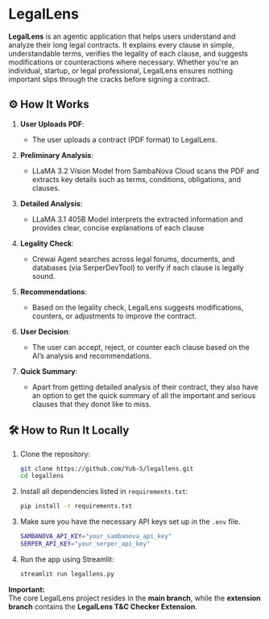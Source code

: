# LegalLens

**LegalLens** is an agentic application that helps users understand and analyze their long legal contracts. It explains every clause in simple, understandable terms, verifies the legality of each clause, and suggests modifications or counteractions where necessary. Whether you're an individual, startup, or legal professional, LegalLens ensures nothing important slips through the cracks before signing a contract.

## ⚙️ How It Works

1. **User Uploads PDF**:
   - The user uploads a contract (PDF format) to LegalLens.
   
2. **Preliminary Analysis**:
   - LLaMA 3.2 Vision Model from SambaNova Cloud scans the PDF and extracts key details such as terms, conditions, obligations, and clauses.

3. **Detailed Analysis**:
   - LLaMA 3.1 405B Model interprets the extracted information and provides clear, concise explanations of each clause

4. **Legality Check**:
   - Crewai Agent searches across legal forums, documents, and databases (via SerperDevTool) to verify if each clause is legally sound.

5. **Recommendations**:
   - Based on the legality check, LegalLens suggests modifications, counters, or adjustments to improve the contract.


5. **User Decision**:
   - The user can accept, reject, or counter each clause based on the AI’s analysis and recommendations.
  
6. **Quick Summary**:
   - Apart from getting detailed analysis of their contract, they also have an option to get the quick summary of all the important and serious clauses that they donot like to miss.

## 🛠️ How to Run It Locally

1. Clone the repository:
    ```bash
    git clone https://github.com/Yub-S/legallens.git
    cd legallens
    ```

2. Install all dependencies listed in `requirements.txt`:
    ```bash
    pip install -r requirements.txt
    ```

3. Make sure you have the necessary API keys set up in the `.env` file.

   ```bash
   SAMBANOVA_API_KEY="your_sambanova_api_key"
   SERPER_API_KEY="your_serper_api_key"
    ```

4. Run the app using Streamlit:
    ```bash
    streamlit run legallens.py
    ```

**Important:**  
The core LegalLens project resides in the **main branch**, while the **extension branch** contains the **LegalLens T&C Checker Extension**.

